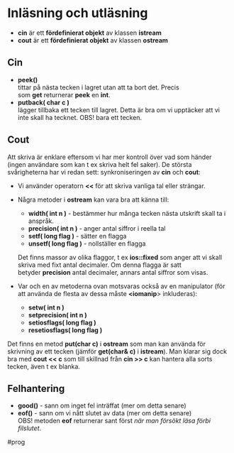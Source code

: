 # Inläsning och utläsning
-   **cin** är ett **fördefinierat objekt** av klassen **istream**
-   **cout** är ett **fördefinierat objekt** av klassen **ostream**


## Cin
-   **peek()**  
    tittar på nästa tecken i lagret utan att ta bort det. Precis som **get** returnerar **peek** en **int**.
-   **putback( char c )**  
    lägger tillbaka ett tecken till lagret. Detta är bra om vi upptäcker att vi inte skall ha tecknet. OBS! bara ett tecken.

## Cout
Att skriva är enklare eftersom vi har mer kontroll över vad som händer (ingen användare som kan t ex skriva helt fel saker). De största svårigheterna har vi redan sett: synkroniseringen av **cin** och **cout**:

-   Vi använder operatorn **<<** för att skriva vanliga tal eller strängar.
-   Några metoder i **ostream** kan vara bra att känna till:
    
    -   **width( int n )** - bestämmer hur många tecken nästa utskrift skall ta i anspråk.
    -   **precision( int n )** - anger antal siffror i reella tal
    -   **setf( long flag )** - sätter en flagga
    -   **unsetf( long flag )** - nollställer en flagga
    
    Det finns massor av olika flaggor, t ex **ios::fixed** som anger att vi skall skriva med fixt antal decimaler. Om denna flagga är satt betyder **precision** antal decimaler, annars antal siffror som visas.
-   Var och en av metoderna ovan motsvaras också av en manipulator (för att använda de flesta av dessa måste **<iomanip**> inkluderas):
    -   **setw( int n )**
    -   **setprecision( int n )**
    -   **setiosflags( long flag )**
    -   **resetiosflags( long flag )**

Det finns en metod **put(char c)** i **ostream** som man kan använda för skrivning av ett tecken (jämför **get(char& c)** i **istream**). Man klarar sig dock bra med **cout << c** som till skillnad från **cin >> c** kan hantera alla sorts tecken, även t ex blanka.

## Felhantering
-   **good()** - sann om inget fel inträffat (mer om detta senare)
-   **eof()** - sann om vi nått slutet av data (mer om detta senare)  
    OBS! metoden **eof** returnerar sant först _när man försökt läsa förbi filslutet_.



#prog 